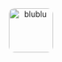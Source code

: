 <div align="center">
  <img src="https://github.com/user-attachments/assets/0da3b1f5-c5f8-418c-b842-b911861064f3" 
       alt="blublu" 
       width="80"
       style="border-radius: 10px;">
</div>
